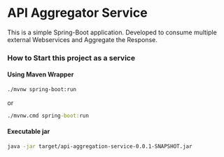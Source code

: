 # API Aggregator Service
This is a simple Spring-Boot application.
Developed to consume multiple external Webservices and Aggregate the Response.

### How to Start this project as a service

#### Using Maven Wrapper

```bash
./mvnw spring-boot:run
```
or 

``` cmd
./mvnw.cmd spring-boot:run
```


#### Executable jar
``` bash 
java -jar target/api-aggregation-service-0.0.1-SNAPSHOT.jar
```
